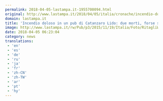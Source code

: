 ```yaml
---
permalink: 2018-04-05-lastampa.it-1955700094.html
original: http://www.lastampa.it/2018/04/05/italia/cronache/incendio-doloso-in-un-pub-di-catanzaro-lido-due-morti-forse-sono-gli-autori-del-rogo-4wvPjnhoo3dlaeb3pXLyOJ/pagina.html
domain: lastampa.it
title: 'Incendio doloso in un pub di Catanzaro Lido: due morti, forse sono gli autori del rogo'
image: http://www.lastampa.it/rw/Pub/p3/2015/11/19/Italia/Foto/RitagliWeb/dafc721a-3897-11e8-a5f9-ac7e7227f5ac_JI00SEM22968-kAAD-U10402539490282IR-700x394%40LaStampa.it-28911-kCqG-U1110268550521nVG-1024x576%40LaStampa.it.jpg
date: 2018-04-05 06:23:04
category: news
translations: 
 - 'en'
 - 'es'
 - 'de'
 - 'ru'
 - 'ja'
 - 'fr'
 - 'zh-CN'
 - 'zh-TW'
 - 'ar'
 - 'pt'
 - 'hy'
---
```


